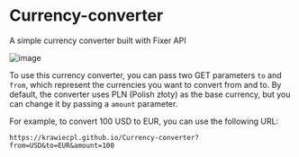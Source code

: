# Currency-converter
A simple currency converter built with Fixer API 

![image](https://user-images.githubusercontent.com/116558814/234338810-b6f9cde7-f00d-4ced-893f-2c861054bfac.png)



To use this currency converter, you can pass two GET parameters ```to``` and ```from```, which represent the currencies you want to convert from and to. By default, the converter uses PLN (Polish złoty) as the base currency, but you can change it by passing a ```amount``` parameter.


For example, to convert 100 USD to EUR, you can use the following URL:
```
https://krawiecpl.github.io/Currency-converter?from=USD&to=EUR&amount=100
```
